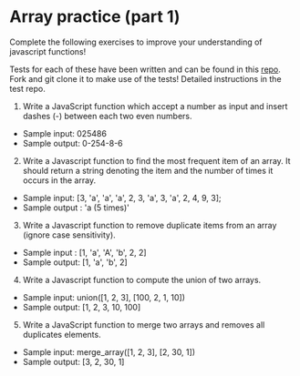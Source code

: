 # Array practice (part 1)

Complete the following exercises to improve your understanding of javascript functions!

Tests for each of these have been written and can be found in this [repo](https://github.com/davified/array-practice-1). Fork and git clone it to make use of the tests! Detailed instructions in the test repo.

1. Write a JavaScript function which accept a number as input and insert dashes (-) between each two even numbers.
  * Sample input: 025486
  * Sample output: 0-254-8-6

2. Write a Javascript function to find the most frequent item of an array. It should return a string denoting the item and the number of times it occurs in the array.
  * Sample input: [3, 'a', 'a', 'a', 2, 3, 'a', 3, 'a', 2, 4, 9, 3];
  * Sample output : 'a (5 times)'

3. Write a Javascript function to remove duplicate items from an array (ignore case sensitivity).
  * Sample input : [1, 'a', 'A', 'b', 2, 2]
  * Sample output: [1, 'a', 'b', 2]

4. Write a Javascript function to compute the union of two arrays.

  * Sample input: union([1, 2, 3], [100, 2, 1, 10])
  * Sample output: [1, 2, 3, 10, 100]

5. Write a JavaScript function to merge two arrays and removes all duplicates elements.

  * Sample input: merge_array([1, 2, 3], [2, 30, 1])
  * Sample output: [3, 2, 30, 1]
